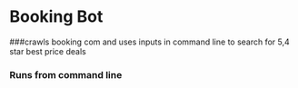 # Booking Bot
###crawls booking com and uses inputs in command line to search for 5,4 star best price deals
### Runs from command line
